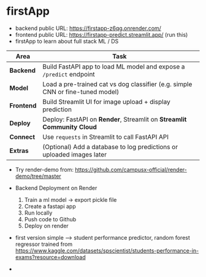 # firstApp

- backend public URL: https://firstapp-z6qg.onrender.com/
- frontend public URL: https://firstapp-predict.streamlit.app/ (run this)
- firstApp to learn about full stack ML / DS

| Area         | Task                                                                           |
| ------------ | ------------------------------------------------------------------------------ |
| **Backend**  | Build FastAPI app to load ML model and expose a `/predict` endpoint            |
| **Model**    | Load a pre-trained cat vs dog classifier (e.g. simple CNN or fine-tuned model) |
| **Frontend** | Build Streamlit UI for image upload + display prediction                       |
| **Deploy**   | Deploy: FastAPI on **Render**, Streamlit on **Streamlit Community Cloud**      |
| **Connect**  | Use `requests` in Streamlit to call FastAPI API                                |
| **Extras**   | (Optional) Add a database to log predictions or uploaded images later          |



- Try render-demo from: https://github.com/campusx-official/render-demo/tree/master

- Backend Deployment on Render
    1. Train a ml model -> export pickle file
    2. Create a fastapi app
    3. Run locally
    4. Push code to Github
    5. Deploy on render
 
- first version simple --> student performance predictor, random forest regressor trained from https://www.kaggle.com/datasets/spscientist/students-performance-in-exams?resource=download
- 
